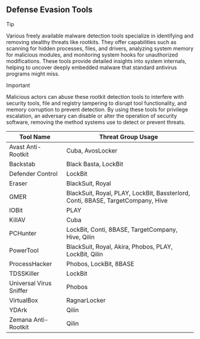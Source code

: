 ## Defense Evasion Tools

> [!TIP]
> Various freely available malware detection tools specialize in identifying and removing stealthy threats like rootkits. They offer capabilities such as scanning for hidden processes, files, and drivers, analyzing system memory for malicious modules, and monitoring system hooks for unauthorized modifications. These tools provide detailed insights into system internals, helping to uncover deeply embedded malware that standard antivirus programs might miss.

> [!IMPORTANT]
> Malicious actors can abuse these rootkit detection tools to interfere with security tools, file and registry tampering to disrupt tool functionality, and memory corruption to prevent detection. By using these tools for privilege escalation, an adversary can disable or alter the operation of security software, removing the method systems use to detect or prevent threats.

| Tool Name | Threat Group Usage |
|---|---|
| Avast Anti-Rootkit | Cuba, AvosLocker |
| Backstab | Black Basta, LockBit | 
| Defender Control | LockBit |
| Eraser | BlackSuit, Royal |
| GMER | BlackSuit, Royal, PLAY, LockBit, Bassterlord, Conti, 8BASE, TargetCompany, Hive |
| IOBit | PLAY |
| KillAV | Cuba |
| PCHunter | LockBit, Conti, 8BASE, TargetCompany, Hive, Qilin |
| PowerTool | BlackSuit, Royal, Akira, Phobos, PLAY, LockBit, Qilin |
| ProcessHacker | Phobos, LockBit, 8BASE |
| TDSSKiller | LockBit |
| Universal Virus Sniffer | Phobos |
| VirtualBox | RagnarLocker |
| YDArk | Qilin |
| Zemana Anti-Rootkit | Qilin |
